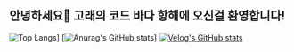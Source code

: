 ## 안녕하세요👋 고래의 코드 바다 항해에 오신걸 환영합니다!

<!--
**wave-rec/wave-rec** is a ✨ _special_ ✨ repository because its `README.md` (this file) appears on your GitHub profile.

Here are some ideas to get you started:

- 🔭 I’m currently working on ...
- 🌱 I’m currently learning ...
- 👯 I’m looking to collaborate on ...
- 🤔 I’m looking for help with ...
- 💬 Ask me about ...
- 📫 How to reach me: ...
- 😄 Pronouns: ...
- ⚡ Fun fact: ...
-->

![Top Langs](https://github-readme-stats.vercel.app/api/top-langs/?username=wave-rec)]
[![Anurag's GitHub stats](https://github-readme-stats.vercel.app/api?username=wave-rec)]
[![Velog's GitHub stats](https://velog-readme-stats.vercel.app/api?name=wave_rec)](https://velog.io/@a000906/)
